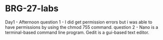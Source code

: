 # BRG-27-labs

Day1 - Afternoon
question 1 - I did get permission errors but i was able to have permissions by using the chmod 755 command.
question 2 - Nano is a terminal-based command line program. Gedit is a gui-based text editor.
